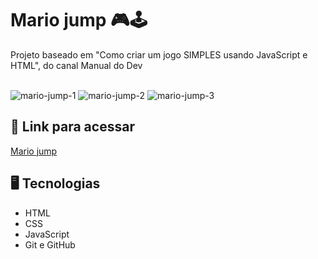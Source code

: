 # Mario jump 🎮🕹️ 

Projeto baseado em "Como criar um jogo SIMPLES usando JavaScript e HTML", do canal Manual do Dev
<br><br>

![mario-jump-1](https://user-images.githubusercontent.com/89364741/190916420-d43e6a06-04d5-4eca-aff8-cfabf74381b9.png)
![mario-jump-2](https://user-images.githubusercontent.com/89364741/190916421-262d5119-19c5-42b9-9faa-df0f33ffac72.png)
![mario-jump-3](https://user-images.githubusercontent.com/89364741/190916425-5977445b-fb72-4603-8eb1-78de59e5d6cd.png)

## 🔗 Link para acessar

<a href="https://enzo-mario-jump.netlify.app" target="_blank">Mario jump</a>

## 🖥 Tecnologias 

- HTML
- CSS
- JavaScript
- Git e GitHub
